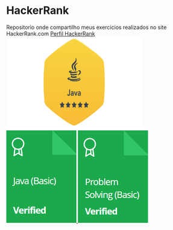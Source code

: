 # HackerRank
Repositorio onde compartilho meus exercicios realizados no site HackerRank.com
<a href="https://www.hackerrank.com/phsr1"> Perfil HackerRank</a>
<a href="https://www.hackerrank.com/phsr1">
  <img src="https://github.com/phsrdev/HackerRank/blob/main/Badges_Certificates/java_level_3_stars_5.png" alt="Java Badge" height="245" width="360">
</a>
<a href="https://www.hackerrank.com/certificates/932dea3a627d">
  <img src="https://github.com/phsrdev/HackerRank/blob/main/Badges_Certificates/Java(Basic)Verified.png" alt="Java Basic Certificate" height="245" width="186">
</a>
<a href="https://www.hackerrank.com/certificates/1eb863df023b">
  <img src="https://github.com/phsrdev/HackerRank/blob/main/Badges_Certificates/ProblemSolving(Basic)Verified.png" alt="Java Basic Certificate" height="245" width="186">
</a>
